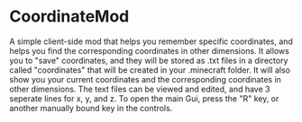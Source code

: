 # CoordinateMod

A simple client-side mod that helps you remember specific coordinates, and helps you find the corresponding coordinates in other dimensions. 
It allows you to "save" coordinates, and they will be stored as .txt files in a directory called "coordinates" that will be created in your .minecraft folder. 
It will also show you your current coordinates and the corresponding coordinates in other dimensions. 
The text files can be viewed and edited, and have 3 seperate lines for x, y, and z. 
To open the main Gui, press the "R" key, or another manually bound key in the controls.
